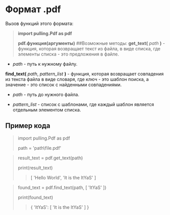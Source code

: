 # Формат .pdf
Вызов функций этого формата:

> **import pulling.Pdf as pdf**
>
> **pdf.функция(аргументы)**
##Возможные методы:
**get_text(** *path* **)** - функция, которая возвращает текст из файла, в виде списка, где элементы списка - это предложения в файле.

 - *path* - путь к нужному файлу.


**find_text(** *path*, *pattern_list* **)** - функция, которая возвращает совпадения из текста файла в виде словаря, где ключ - это шаблон поиска, а значение - это список с найденными совпадениями.

 - *path* - путь до нужного файла.

 - *pattern_list* - список с шаблонами, где каждый шаблон является отдельным элементом списка.
## Пример кода
> import pulling.Pdf as pdf
> 
> path = 'path\\file.pdf'

> result_text = pdf.get_text(path)
> 
> print(result_text)
>> [ 'Hello World', 'It is the ItYaS' ]

> found_text = pdf.find_text(path, [ 'ItYaS' ])
> 
> print(found_text)
>> { 'ItYaS': [ 'It is the ItYaS' ] }